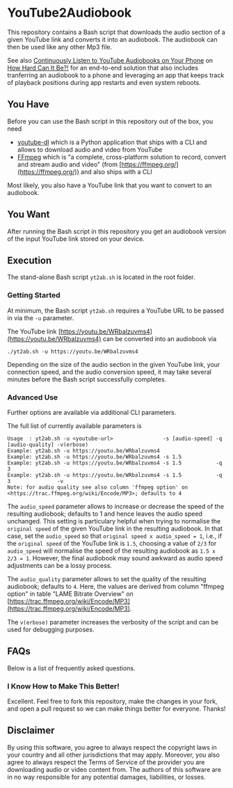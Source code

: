 # YouTube2Audiobook

This repository contains a Bash script that downloads the audio section of a given YouTube link and converts it into an audiobook. The audiobook can then be used like any other Mp3 file.

See also [Continuously Listen to YouTube Audiobooks on Your Phone](https://www.how-hard-can-it.be/continuously-listen-to-youtube-audiobooks-on-your-phone/) on [How Hard Can It Be?!](https://www.how-hard-can-it.be/) for an end-to-end solution that also includes tranferring an audiobook to a phone and leveraging an app that keeps track of playback positions during app restarts and even system reboots.


## You Have

Before you can use the Bash script in this repository out of the box, you need

 - [youtube-dl](https://youtube-dl.org/) which is a Python application that ships with a CLI and allows to download audio and video from YouTube
 - [FFmpeg](https://ffmpeg.org/) which is "a complete, cross-platform solution to record, convert and stream audio and video" (from [https://ffmpeg.org/](https://ffmpeg.org/)) and also ships with a CLI

Most likely, you also have a YouTube link that you want to convert to an audiobook.


## You Want

After running the Bash script in this repository you get an audiobook version of the input YouTube link stored on your device.


## Execution

The stand-alone Bash script `yt2ab.sh` is located in the root folder.

### Getting Started

At minimum, the Bash script `yt2ab.sh` requires a YouTube URL to be passed in via the `-u` parameter.

The YouTube link [https://youtu.be/WRbalzuvms4](https://youtu.be/WRbalzuvms4) can be converted into an audiobook via
```
./yt2ab.sh -u https://youtu.be/WRbalzuvms4
```
Depending on the size of the audio section in the given YouTube link, your connection speed, and the audio conversion speed, it may take several minutes before the Bash script successfully completes.

### Advanced Use

Further options are available via additional CLI parameters.

The full list of currently available parameters is
```
Usage  : yt2ab.sh -u <youtube-url>                -s [audio-speed] -q [audio-quality] -v(erbose)
Example: yt2ab.sh -u https://youtu.be/WRbalzuvms4
Example: yt2ab.sh -u https://youtu.be/WRbalzuvms4 -s 1.5
Example: yt2ab.sh -u https://youtu.be/WRbalzuvms4 -s 1.5           -q 3
Example: yt2ab.sh -u https://youtu.be/WRbalzuvms4 -s 1.5           -q 3               -v
Note: for audio quality see also column 'ffmpeg option' on <https://trac.ffmpeg.org/wiki/Encode/MP3>; defaults to 4
```

The `audio_speed` parameter allows to increase or decrease the speed of the resulting audiobook; defaults to 1 and hence leaves the audio speed unchanged. This setting is particulary helpful when trying to normalise the `original speed` of the given YouTube link in the resulting audiobook. In that case, set the `audio_speed` so that `original speed x audio_speed = 1`, i.e., if the `original speed` of the YouTube link is `1.5`, choosing a value of `2/3` for `audio_speed` will normalise the speed of the resulting audiobook as `1.5 x 2/3 = 1`. However, the final audiobook may sound awkward as audio speed adjustments can be a lossy process.

The `audio_quality` parameter allows to set the quality of the resulting audiobook; defaults to `4`. Here, the values are derived from column "ffmpeg option" in table "LAME Bitrate Overview" on [https://trac.ffmpeg.org/wiki/Encode/MP3](https://trac.ffmpeg.org/wiki/Encode/MP3).

The `v(erbose)` parameter increases the verbosity of the script and can be used for debugging purposes.


## FAQs

Below is a list of frequently asked questions.

### I Know How to Make This Better!

Excellent. Feel free to fork this repository, make the changes in your fork, and open a pull request so we can make things better for everyone. Thanks!


## Disclaimer

By using this software, you agree to always respect the copyright laws in your country and all other jurisdictions that may apply. Moreover, you also agree to always respect the Terms of Service of the provider you are downloading audio or video content from. The authors of this software are in no way responsible for any potential damages, liabilities, or losses.
